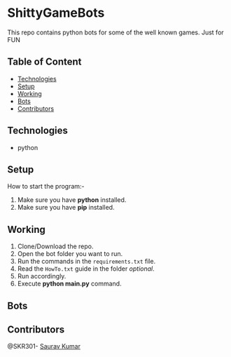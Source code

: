 # ShittyGameBots
This repo contains python bots for some of the well known games. Just for FUN

  ## Table of Content
  - [Technologies](#technologies)
  - [Setup](#setup)
  - [Working](#working)
  - [Bots](#bots)
  - [Contributors](#contributors)
  
  ## Technologies
  - python
  
  ## Setup
  How to start the program:-
  1. Make sure you have **python** installed.
  2. Make sure you have **pip** installed.
  
  ## Working
  1. Clone/Download the repo.
  2. Open the bot folder you want to run.
  3. Run the commands in the `requirements.txt` file.
  4. Read the `HowTo.txt` guide in the folder *optional*.
  5. Run accordingly.
  6. Execute **python main.py** command.

  ## Bots
  
  ## Contributors
  @SKR301- [Saurav Kumar](https://github.com/SKR301) <br />


